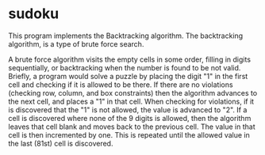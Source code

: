 # sudoku
   This program implements the Backtracking algorithm. 
   The backtracking algorithm, is a type of brute force search.

   A brute force algorithm visits the empty cells in some order, filling in digits sequentially, or backtracking when the number is found to be not valid. Briefly, a program would solve a puzzle by placing the digit "1" in the first cell and checking if it is allowed to be there. If there are no violations (checking row, column, and box constraints) then the algorithm advances to the next cell, and places a "1" in that cell. When checking for violations, if it is discovered that the "1" is not allowed, the value is advanced to "2". If a cell is discovered where none of the 9 digits is allowed, then the algorithm leaves that cell blank and moves back to the previous cell. The value in that cell is then incremented by one. This is repeated until the allowed value in the last (81st) cell is discovered.